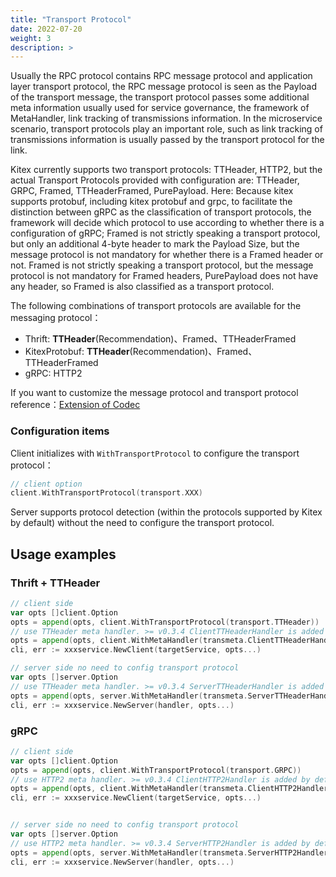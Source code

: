 ```yaml
---
title: "Transport Protocol"
date: 2022-07-20
weight: 3
description: >
---
```


Usually the RPC protocol contains RPC message protocol and application layer transport protocol, the RPC message protocol is seen as the Payload of the transport message, the transport protocol passes some additional meta information usually used for service governance, the framework of MetaHandler, link tracking of transmissions information. In the microservice scenario, transport protocols play an important role, such as link tracking of transmissions information is usually passed by the transport protocol for the link.

Kitex currently supports two transport protocols: TTHeader, HTTP2, but the actual Transport Protocols provided with configuration are: TTHeader, GRPC, Framed, TTHeaderFramed, PurePayload. Here: Because kitex supports protobuf, including kitex protobuf and grpc, to facilitate the distinction between gRPC as the classification of transport protocols, the framework will decide which protocol to use according to whether there is a configuration of gRPC; Framed is not strictly speaking a transport protocol, but only an additional 4-byte header to mark the Payload Size, but the message protocol is not mandatory for whether there is a Framed header or not. Framed is not strictly speaking a transport protocol, but the message protocol is not mandatory for Framed headers, PurePayload does not have any header, so Framed is also classified as a transport protocol.


The following combinations of transport protocols are available for the messaging protocol：

* Thrift: **TTHeader**(Recommendation)、Framed、TTHeaderFramed
* KitexProtobuf: **TTHeader**(Recommendation)、Framed、TTHeaderFramed
* gRPC: HTTP2

If you want to customize the message protocol and transport protocol reference：[Extension of Codec](../../framework-exten/codec)

### Configuration items

Client initializes with `WithTransportProtocol` to configure the transport protocol：

```go
// client option
client.WithTransportProtocol(transport.XXX)
```

Server supports protocol detection (within the protocols supported by Kitex by default) without the need to configure the transport protocol.

## Usage examples

### Thrift + TTHeader

```go
// client side
var opts []client.Option
opts = append(opts, client.WithTransportProtocol(transport.TTHeader))
// use TTHeader meta handler. >= v0.3.4 ClientTTHeaderHandler is added by default, don't need to do setup
opts = append(opts, client.WithMetaHandler(transmeta.ClientTTHeaderHandler))
cli, err := xxxservice.NewClient(targetService, opts...)

// server side no need to config transport protocol
var opts []server.Option
// use TTHeader meta handler. >= v0.3.4 ServerTTHeaderHandler is added by default, don't need to do setup
opts = append(opts, server.WithMetaHandler(transmeta.ServerTTHeaderHandler))
cli, err := xxxservice.NewServer(handler, opts...)
```


### gRPC

```go
// client side
var opts []client.Option
opts = append(opts, client.WithTransportProtocol(transport.GRPC))
// use HTTP2 meta handler. >= v0.3.4 ClientHTTP2Handler is added by default, don't need to do setup
opts = append(opts, client.WithMetaHandler(transmeta.ClientHTTP2Handler))
cli, err := xxxservice.NewClient(targetService, opts...)


// server side no need to config transport protocol
var opts []server.Option
// use HTTP2 meta handler. >= v0.3.4 ServerHTTP2Handler is added by default, don't need to do setup
opts = append(opts, server.WithMetaHandler(transmeta.ServerHTTP2Handler))
cli, err := xxxservice.NewServer(handler, opts...)
```

